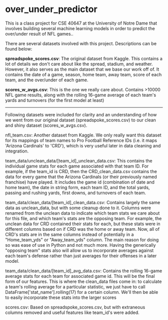 # over_under_predictor
This is a class project for CSE 40647 at the University of Notre Dame that involves building several machine learning models in order to predict the over/under result of NFL games..

There are several datasets involved with this project. Descriptions can be found below:

**spreadspoke_scores.csv**: The original dataset from Kaggle. This contains a lot of details we don't care about like the spread, stadium, and weather. However, it also serves as the main dataset that we base our work off of. It contains the date of a game, season, home team, away team, score of each team, and the over/under of each game.

**scores_w_avgs.csv**: This is the one we really care about. Contains >10000 NFL game results, along with the rolling 16-game average of each team's yards and turnovers (for the first model at least)

______________________________________________________
Following datasets were included for clarity and an understanding of how we went from our original dataset (spreadspoke_scores.csv) to our clean and shiny dataset (scores_w_avgs.csv).

nfl_team.csv: Another dataset from Kaggle. We only really want this dataset for its mappings of team names to Pro Football Reference IDs (i.e. it maps 'Arizona Cardinals' to 'CRD'), which is very useful later in data cleaning and integration.

team_data/unclean_data/\[team_id\]_unclean_data.csv: This contains the individual game stats for each game associated with that team ID. For example, if the team_id is CRD, then
the CRD_clean_data.csv contains the data for every game that the Arizona Cardinals (or their previously named franchise) have played. It includes the game id (combination of date
and home team), the date in string form, each team ID, and the total yards, passing and rushing yards, first downs, and turnovers of each team.

team_data/clean_data/\[team_id\]_clean_data.csv: Contains largely the same data as unclean_data, but with some cleanup done to it. Columns were renamed from the unclean data
to indicate which team stats we care about for this file, and which team's stats are the opposing team. For example, the unclean data for CRD contained their stats for each, but these stats were in different columns based on if CRD was the home or away team. Now, all of CRD's stats are in the same columns instead of potentially in a "Home_team_yds" or "Away_team_yds" column. The main reason for doing so was ease of use in Python and not much more. Having the generically "opposing team" stats also will allow us to incorporate averages against each team's defense rather than just averages for their offenses in a later model.

team_data/clean_data/\[team_id\]_avg_data.csv: Contains the rolling 16-game average stats for each team for associated game id. This will be the final form of our features. This is where the clean_data files come in: to calculate a team's rolling average for a particular statistic, we just have to call DataFrame\['stat_name'\].rolling(17) for a certain column. We'll then be able to easily incorporate these stats into the larger scores

scores.csv: Based on spreadspoke_scores.csv, but with extraneous columns removed and useful features like team_id's were added.
